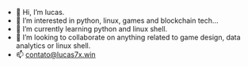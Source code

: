 - 👋 Hi, I’m lucas.
- 👀 I’m interested in python, linux, games and blockchain tech...
- 🌱 I’m currently learning python and linux shell.
- 💞️ I’m looking to collaborate on anything related to game design, data analytics or linux shell.
- 📫 contato@lucas7x.win

<!---
luc457x/luc457x is a ✨ special ✨ repository because its `README.md` (this file) appears on your GitHub profile.
You can click the Preview link to take a look at your changes.
--->
